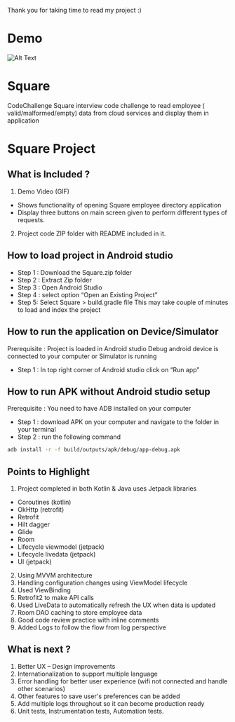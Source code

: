 Thank you for taking time to read my project :) 
# Demo
![Alt Text](gif.gif)

# Square
CodeChallenge
Square interview code challenge to read employee ( valid/malformed/empty) data from cloud
services and display them in application

# Square Project
## What is Included ?
1. Demo Video (GIF)
- Shows functionality of opening Square employee directory application
- Display three buttons on main screen given to perform different types of requests.
2. Project code ZIP folder with README included in it.

## How to load project in Android studio
- Step 1 : Download the Square.zip folder
- Step 2 : Extract Zip folder
- Step 3 : Open Android Studio
- Step 4 : select option “Open an Existing Project”
- Step 5: Select Square > build.gradle file
This may take couple of minutes to load and index the project

## How to run the application on Device/Simulator
Prerequisite :
Project is loaded in Android studio
Debug android device is connected to your computer or Simulator is running
- Step 1 : In top right corner of Android studio click on “Run app”

## How to run APK without Android studio setup
Prerequisite : You need to have ADB installed on your computer
- Step 1 : download APK on your computer and navigate to the folder in your terminal
- Step 2 : run the following command
```bash
adb install -r -f build/outputs/apk/debug/app-debug.apk
```

## Points to Highlight
1. Project completed in both Kotlin & Java uses Jetpack libraries
- Coroutines (kotlin)
- OkHttp (retrofit)
- Retrofit  
- Hilt dagger
- Glide
- Room
- Lifecycle viewmodel  (jetpack)
- Lifecycle livedata  (jetpack)  
- UI (jetpack)
2. Using MVVM architecture
3. Handling configuration changes using ViewModel lifecycle
4. Used ViewBinding
5. Retrofit2 to make API calls
6. Used LiveData to automatically refresh the UX when data is updated
7. Room DAO caching to store employee data
8. Good code review practice with inline comments
9. Added Logs to follow the flow from log perspective

## What is next ?
1. Better UX – Design improvements
2. Internationalization to support multiple language
3. Error handling for better user experience (wifi not connected and handle other scenarios)
4. Other features to save user's preferences can be added
6. Add multiple logs throughout so it can become production ready
7. Unit tests, Instrumentation tests, Automation tests.

